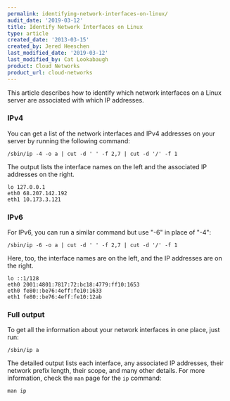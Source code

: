 ```yaml
---
permalink: identifying-network-interfaces-on-linux/
audit_date: '2019-03-12'
title: Identify Network Interfaces on Linux
type: article
created_date: '2013-03-15'
created_by: Jered Heeschen
last_modified_date: '2019-03-12'
last_modified_by: Cat Lookabaugh
product: Cloud Networks
product_url: cloud-networks
---
```


This article describes how to identify which network interfaces on a Linux 
server are associated with which IP addresses.

### IPv4

You can get a list of the network interfaces and IPv4 addresses on your server by 
running the following command:

    /sbin/ip -4 -o a | cut -d ' ' -f 2,7 | cut -d '/' -f 1

The output lists the interface names on the left and the associated IP addresses on the right.

    lo 127.0.0.1
    eth0 68.207.142.192
    eth1 10.173.3.121

### IPv6

For IPv6, you can run a similar command but use "-6" in place of "-4":

    /sbin/ip -6 -o a | cut -d ' ' -f 2,7 | cut -d '/' -f 1

Here, too, the interface names are on the left, and the IP addresses are on the right.

    lo ::1/128
    eth0 2001:4801:7817:72:bc18:4779:ff10:1653
    eth0 fe80::be76:4eff:fe10:1633
    eth1 fe80::be76:4eff:fe10:12ab

### Full output

To get all the information about your network interfaces in one place, just run:

    /sbin/ip a

The detailed output lists each interface, any associated IP addresses, their network prefix 
length, their scope, and many other details.  For more information, check the 
`man` page for the `ip` command:

    man ip
